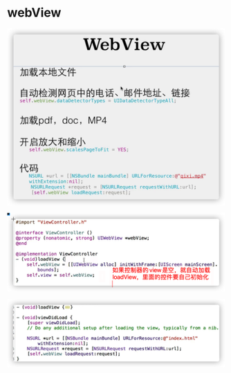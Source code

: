 # webView

![image-20211112221657545](%E7%AC%94%E8%AE%B0.assets/image-20211112221657545.png)

![image-20211112222349117](%E7%AC%94%E8%AE%B0.assets/image-20211112222349117.png)

![image-20211112222419714](%E7%AC%94%E8%AE%B0.assets/image-20211112222419714.png)



